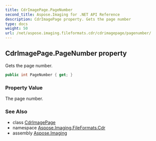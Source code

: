 ```yaml
---
title: CdrImagePage.PageNumber
second_title: Aspose.Imaging for .NET API Reference
description: CdrImagePage property. Gets the page number
type: docs
weight: 50
url: /net/aspose.imaging.fileformats.cdr/cdrimagepage/pagenumber/
---
```

## CdrImagePage.PageNumber property

Gets the page number.

```csharp
public int PageNumber { get; }
```

### Property Value

The page number.

### See Also

* class [CdrImagePage](../)
* namespace [Aspose.Imaging.FileFormats.Cdr](../../cdrimagepage/)
* assembly [Aspose.Imaging](../../../)


